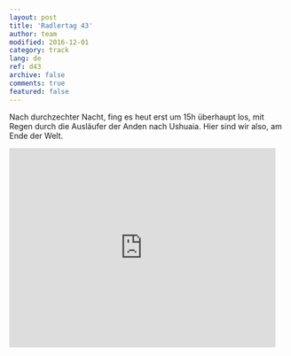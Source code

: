 ```yaml
---   
layout: post 
title: 'Radlertag 43'  
author: team 
modified: 2016-12-01
category: track 
lang: de 
ref: d43
archive: false 
comments: true 
featured: false 
--- 
```


 Nach durchzechter Nacht, fing es heut erst um 15h überhaupt los, mit Regen durch die Ausläufer der Anden nach Ushuaia. Hier sind wir also, am Ende der Welt.                                                                                                                                                                                                                                                                                                                                                 

<iframe width='480' height='360' src='http://track-kit.net/maps_s3/?v=embed&track=232843.gpx' frameborder='0' allowfullscreen></iframe>